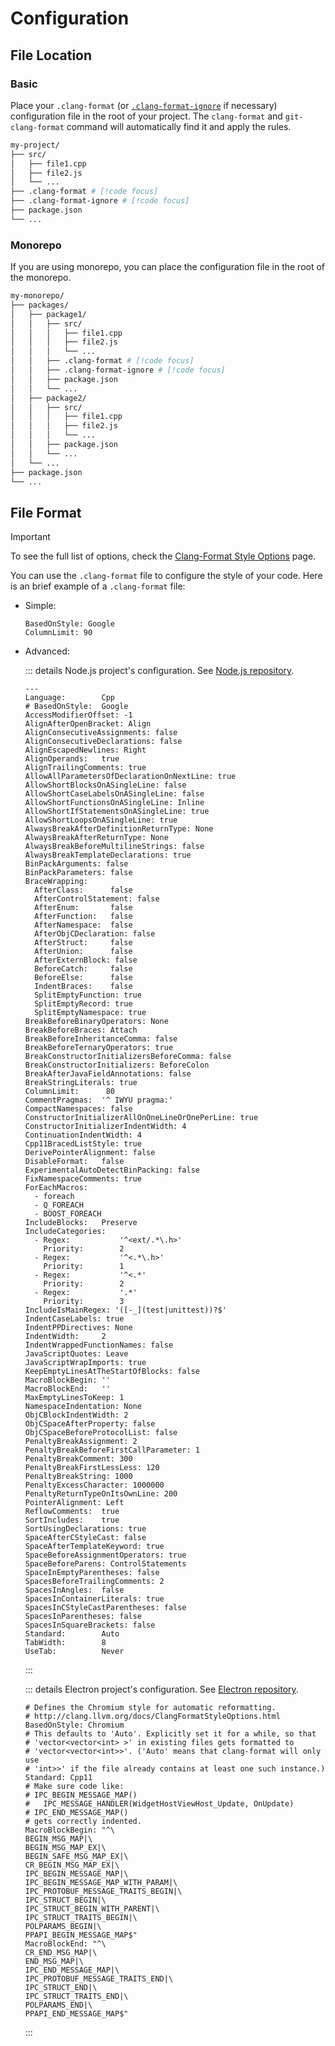 # Configuration

## File Location

### Basic

Place your `.clang-format` (or [`.clang-format-ignore`](ignore-files.md) if necessary) configuration file in the root of your project. The `clang-format` and `git-clang-format` command will automatically find it and apply the rules.

```sh {6,7}
my-project/
├── src/
│   ├── file1.cpp
│   ├── file2.js
│   └── ...
├── .clang-format # [!code focus]
├── .clang-format-ignore # [!code focus]
├── package.json
└── ...
```

### Monorepo

If you are using monorepo, you can place the configuration file in the root of the monorepo.

```sh {8,9}
my-monorepo/
├── packages/
│   ├── package1/
│   │   ├── src/
│   │   │   ├── file1.cpp
│   │   │   ├── file2.js
│   │   │   └── ...
│   │   ├── .clang-format # [!code focus]
│   │   ├── .clang-format-ignore # [!code focus]
│   │   ├── package.json
│   │   └── ...
│   ├── package2/
│   │   ├── src/
│   │   │   ├── file1.cpp
│   │   │   ├── file2.js
│   │   │   └── ...
│   │   ├── package.json
│   │   └── ...
│   └── ...
├── package.json
└── ...
```

## File Format

> [!IMPORTANT]
>
> To see the full list of options, check the [Clang-Format Style Options](https://clang.llvm.org/docs/ClangFormatStyleOptions.html) page.

You can use the `.clang-format` file to configure the style of your code. Here is an brief example of a `.clang-format` file:

- Simple:

    ```.clang-format [.clang-format]
    BasedOnStyle: Google
    ColumnLimit: 90
    ```

- Advanced:

    ::: details Node.js project's configuration. See [Node.js repository](https://github.com/nodejs/node/blob/main/.clang-format).

    ```.clang-format [.clang-format]
    ---
    Language:        Cpp
    # BasedOnStyle:  Google
    AccessModifierOffset: -1
    AlignAfterOpenBracket: Align
    AlignConsecutiveAssignments: false
    AlignConsecutiveDeclarations: false
    AlignEscapedNewlines: Right
    AlignOperands:   true
    AlignTrailingComments: true
    AllowAllParametersOfDeclarationOnNextLine: true
    AllowShortBlocksOnASingleLine: false
    AllowShortCaseLabelsOnASingleLine: false
    AllowShortFunctionsOnASingleLine: Inline
    AllowShortIfStatementsOnASingleLine: true
    AllowShortLoopsOnASingleLine: true
    AlwaysBreakAfterDefinitionReturnType: None
    AlwaysBreakAfterReturnType: None
    AlwaysBreakBeforeMultilineStrings: false
    AlwaysBreakTemplateDeclarations: true
    BinPackArguments: false
    BinPackParameters: false
    BraceWrapping:
      AfterClass:      false
      AfterControlStatement: false
      AfterEnum:       false
      AfterFunction:   false
      AfterNamespace:  false
      AfterObjCDeclaration: false
      AfterStruct:     false
      AfterUnion:      false
      AfterExternBlock: false
      BeforeCatch:     false
      BeforeElse:      false
      IndentBraces:    false
      SplitEmptyFunction: true
      SplitEmptyRecord: true
      SplitEmptyNamespace: true
    BreakBeforeBinaryOperators: None
    BreakBeforeBraces: Attach
    BreakBeforeInheritanceComma: false
    BreakBeforeTernaryOperators: true
    BreakConstructorInitializersBeforeComma: false
    BreakConstructorInitializers: BeforeColon
    BreakAfterJavaFieldAnnotations: false
    BreakStringLiterals: true
    ColumnLimit:      80
    CommentPragmas:  '^ IWYU pragma:'
    CompactNamespaces: false
    ConstructorInitializerAllOnOneLineOrOnePerLine: true
    ConstructorInitializerIndentWidth: 4
    ContinuationIndentWidth: 4
    Cpp11BracedListStyle: true
    DerivePointerAlignment: false
    DisableFormat:   false
    ExperimentalAutoDetectBinPacking: false
    FixNamespaceComments: true
    ForEachMacros:
      - foreach
      - Q_FOREACH
      - BOOST_FOREACH
    IncludeBlocks:   Preserve
    IncludeCategories:
      - Regex:           '^<ext/.*\.h>'
        Priority:        2
      - Regex:           '^<.*\.h>'
        Priority:        1
      - Regex:           '^<.*'
        Priority:        2
      - Regex:           '.*'
        Priority:        3
    IncludeIsMainRegex: '([-_](test|unittest))?$'
    IndentCaseLabels: true
    IndentPPDirectives: None
    IndentWidth:     2
    IndentWrappedFunctionNames: false
    JavaScriptQuotes: Leave
    JavaScriptWrapImports: true
    KeepEmptyLinesAtTheStartOfBlocks: false
    MacroBlockBegin: ''
    MacroBlockEnd:   ''
    MaxEmptyLinesToKeep: 1
    NamespaceIndentation: None
    ObjCBlockIndentWidth: 2
    ObjCSpaceAfterProperty: false
    ObjCSpaceBeforeProtocolList: false
    PenaltyBreakAssignment: 2
    PenaltyBreakBeforeFirstCallParameter: 1
    PenaltyBreakComment: 300
    PenaltyBreakFirstLessLess: 120
    PenaltyBreakString: 1000
    PenaltyExcessCharacter: 1000000
    PenaltyReturnTypeOnItsOwnLine: 200
    PointerAlignment: Left
    ReflowComments:  true
    SortIncludes:    true
    SortUsingDeclarations: true
    SpaceAfterCStyleCast: false
    SpaceAfterTemplateKeyword: true
    SpaceBeforeAssignmentOperators: true
    SpaceBeforeParens: ControlStatements
    SpaceInEmptyParentheses: false
    SpacesBeforeTrailingComments: 2
    SpacesInAngles:  false
    SpacesInContainerLiterals: true
    SpacesInCStyleCastParentheses: false
    SpacesInParentheses: false
    SpacesInSquareBrackets: false
    Standard:        Auto
    TabWidth:        8
    UseTab:          Never
    ```

    :::

    ::: details Electron project's configuration. See [Electron repository](https://github.com/electron/electron/blob/main/.clang-format).

    ```.clang-format [.clang-format]
    # Defines the Chromium style for automatic reformatting.
    # http://clang.llvm.org/docs/ClangFormatStyleOptions.html
    BasedOnStyle: Chromium
    # This defaults to 'Auto'. Explicitly set it for a while, so that
    # 'vector<vector<int> >' in existing files gets formatted to
    # 'vector<vector<int>>'. ('Auto' means that clang-format will only use
    # 'int>>' if the file already contains at least one such instance.)
    Standard: Cpp11
    # Make sure code like:
    # IPC_BEGIN_MESSAGE_MAP()
    #   IPC_MESSAGE_HANDLER(WidgetHostViewHost_Update, OnUpdate)
    # IPC_END_MESSAGE_MAP()
    # gets correctly indented.
    MacroBlockBegin: "^\
    BEGIN_MSG_MAP|\
    BEGIN_MSG_MAP_EX|\
    BEGIN_SAFE_MSG_MAP_EX|\
    CR_BEGIN_MSG_MAP_EX|\
    IPC_BEGIN_MESSAGE_MAP|\
    IPC_BEGIN_MESSAGE_MAP_WITH_PARAM|\
    IPC_PROTOBUF_MESSAGE_TRAITS_BEGIN|\
    IPC_STRUCT_BEGIN|\
    IPC_STRUCT_BEGIN_WITH_PARENT|\
    IPC_STRUCT_TRAITS_BEGIN|\
    POLPARAMS_BEGIN|\
    PPAPI_BEGIN_MESSAGE_MAP$"
    MacroBlockEnd: "^\
    CR_END_MSG_MAP|\
    END_MSG_MAP|\
    IPC_END_MESSAGE_MAP|\
    IPC_PROTOBUF_MESSAGE_TRAITS_END|\
    IPC_STRUCT_END|\
    IPC_STRUCT_TRAITS_END|\
    POLPARAMS_END|\
    PPAPI_END_MESSAGE_MAP$"
    ```

    :::
